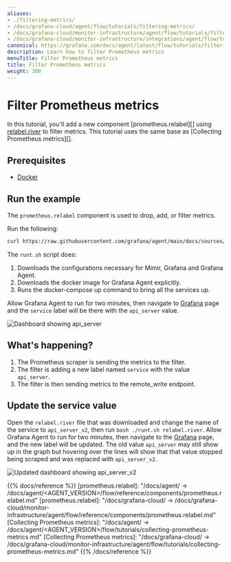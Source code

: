 ```yaml
---
aliases:
- ./filtering-metrics/
- /docs/grafana-cloud/agent/flow/tutorials/filtering-metrics/
- /docs/grafana-cloud/monitor-infrastructure/agent/flow/tutorials/filtering-metrics/
- /docs/grafana-cloud/monitor-infrastructure/integrations/agent/flow/tutorials/filtering-metrics/
canonical: https://grafana.com/docs/agent/latest/flow/tutorials/filtering-metrics/
description: Learn how to filter Prometheus metrics
menuTitle: Filter Prometheus metrics
title: Filter Prometheus metrics
weight: 300
---
```


# Filter Prometheus metrics

In this tutorial, you'll add a new component [prometheus.relabel][] using [relabel.river][] to filter metrics. This tutorial uses the same base as [Collecting Prometheus metrics][].

## Prerequisites

* [Docker][]

## Run the example

The `prometheus.relabel` component is used to drop, add, or filter metrics.

Run the following:

```bash
curl https://raw.githubusercontent.com/grafana/agent/main/docs/sources/flow/tutorials/assets/runt.sh -O && bash ./runt.sh relabel.river
```

The `runt.sh` script does:

1. Downloads the configurations necessary for Mimir, Grafana and Grafana Agent.
1. Downloads the docker image for Grafana Agent explicitly.
1. Runs the docker-compose up command to bring all the services up.


Allow Grafana Agent to run for two minutes, then navigate to [Grafana][] page and the `service` label will be there with the `api_server` value.

![Dashboard showing api_server](/media/docs/agent/screenshot-grafana-agent-filtering-metrics-filter.png)

## What's happening?

1. The Prometheus scraper is sending the metrics to the filter.
1. The filter is adding a new label named `service` with the value `api_server`.
1. The filter is then sending metrics to the remote_write endpoint.

## Update the service value

Open the `relabel.river` file that was downloaded and change the name of the service to `api_server_v2`, then run `bash ./runt.sh relabel.river`. Allow Grafana Agent to run for two minutes, then navigate to the [Grafana][] page, and the new label will be updated. The old value `api_server` may still show up in the graph but hovering over the lines will show that that value stopped being scraped and was replaced with `api_server_v2`.

![Updated dashboard showing api_server_v2](/media/docs/agent/screenshot-grafana-agent-filtering-metrics-transition.png)


[Docker]: https://www.docker.com/products/docker-desktop
[Grafana]: http://localhost:3000/explore?orgId=1&left=%5B%22now-1h%22,%22now%22,%22Mimir%22,%7B%22refId%22:%22A%22,%22instant%22:true,%22range%22:true,%22exemplar%22:true,%22expr%22:%22agent_build_info%7B%7D%22%7D%5D
[relabel.river]: https://grafana.com/docs/agent/<AGENT_VERSION>/flow/tutorials/assets/flow_configs/relabel.river

{{% docs/reference %}}
[prometheus.relabel]: "/docs/agent/ -> /docs/agent/<AGENT_VERSION>/flow/reference/components/prometheus.relabel.md"
[prometheus.relabel]: "/docs/grafana-cloud/ -> /docs/grafana-cloud/monitor-infrastructure/agent/flow/reference/components/prometheus.relabel.md"
[Collecting Prometheus metrics]: "/docs/agent/ -> /docs/agent/<AGENT_VERSION>/flow/tutorials/collecting-prometheus-metrics.md"
[Collecting Prometheus metrics]: "/docs/grafana-cloud/ -> /docs/grafana-cloud/monitor-infrastructure/agent/flow/tutorials/collecting-prometheus-metrics.md"
{{% /docs/reference %}}
